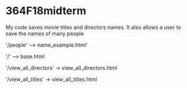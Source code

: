 # 364F18midterm

My code saves movie titles and directors names. It also allows a user to save the names of many people

'/people' --> name_example.html'

'/' --> base.html

'/view_all_directors' -> view_all_directors.html

'/view_all_titles' -> view_all_titles.html
